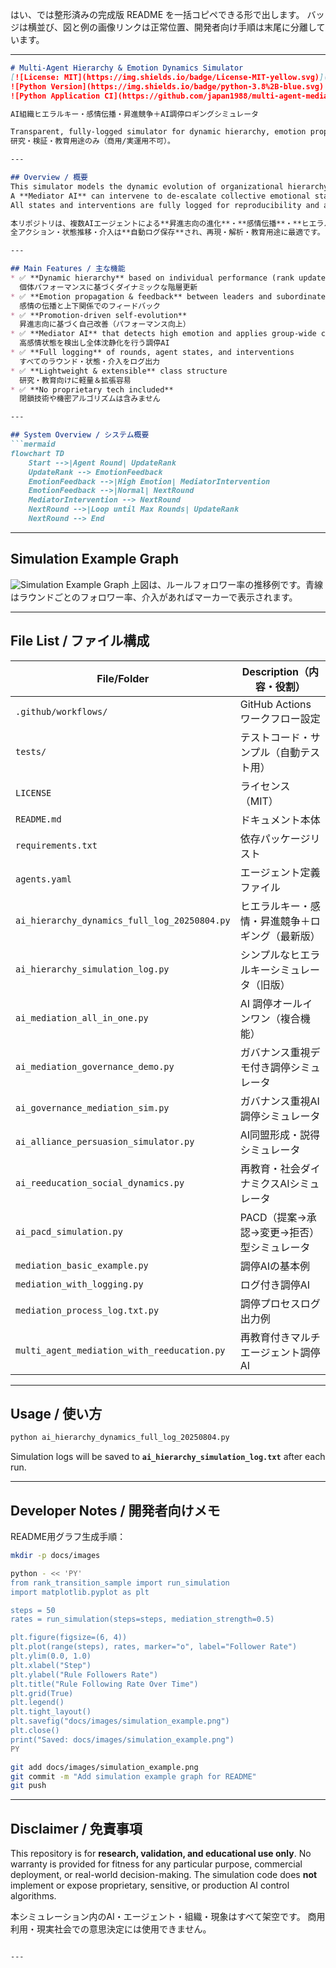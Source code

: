 はい、では整形済みの完成版 README を一括コピペできる形で出します。
バッジは横並び、図と例の画像リンクは正常位置、開発者向け手順は末尾に分離しています。

---

````markdown
# Multi-Agent Hierarchy & Emotion Dynamics Simulator
[![License: MIT](https://img.shields.io/badge/License-MIT-yellow.svg)](./LICENSE)
![Python Version](https://img.shields.io/badge/python-3.8%2B-blue.svg)
![Python Application CI](https://github.com/japan1988/multi-agent-mediation/actions/workflows/python-app.yml/badge.svg?branch=main)

AI組織ヒエラルキー・感情伝播・昇進競争＋AI調停ロギングシミュレータ

Transparent, fully-logged simulator for dynamic hierarchy, emotion propagation, promotion competition, and mediation among multiple AI agents.  
研究・検証・教育用途のみ（商用/実運用不可）。

---

## Overview / 概要
This simulator models the dynamic evolution of organizational hierarchy, emotion contagion, and promotion-driven self-improvement among multiple AI agents.  
A **Mediator AI** can intervene to de-escalate collective emotional states.  
All states and interventions are fully logged for reproducibility and analysis.

本リポジトリは、複数AIエージェントによる**昇進志向の進化**・**感情伝播**・**ヒエラルキー動的変化**・**調停AIによる沈静化**を再現・可視化できるシンプルなシミュレータです。  
全アクション・状態推移・介入は**自動ログ保存**され、再現・解析・教育用途に最適です。

---

## Main Features / 主な機能
* ✅ **Dynamic hierarchy** based on individual performance (rank updates each round)  
  個体パフォーマンスに基づくダイナミックな階層更新
* ✅ **Emotion propagation & feedback** between leaders and subordinates  
  感情の伝播と上下関係でのフィードバック
* ✅ **Promotion-driven self-evolution**  
  昇進志向に基づく自己改善（パフォーマンス向上）
* ✅ **Mediator AI** that detects high emotion and applies group-wide cool-down  
  高感情状態を検出し全体沈静化を行う調停AI
* ✅ **Full logging** of rounds, agent states, and interventions  
  すべてのラウンド・状態・介入をログ出力
* ✅ **Lightweight & extensible** class structure  
  研究・教育向けに軽量＆拡張容易
* ✅ **No proprietary tech included**  
  閉鎖技術や機密アルゴリズムは含みません

---

## System Overview / システム概要
```mermaid
flowchart TD
    Start -->|Agent Round| UpdateRank
    UpdateRank --> EmotionFeedback
    EmotionFeedback -->|High Emotion| MediatorIntervention
    EmotionFeedback -->|Normal| NextRound
    MediatorIntervention --> NextRound
    NextRound -->|Loop until Max Rounds| UpdateRank
    NextRound --> End
````

---

## Simulation Example Graph

![Simulation Example Graph](docs/images/simulation_example.png)
上図は、ルールフォロワー率の推移例です。青線はラウンドごとのフォロワー率、介入があればマーカーで表示されます。

---

## File List / ファイル構成

| File/Folder                                  | Description（内容・役割）       |
| -------------------------------------------- | ------------------------ |
| `.github/workflows/`                         | GitHub Actions ワークフロー設定  |
| `tests/`                                     | テストコード・サンプル（自動テスト用）      |
| `LICENSE`                                    | ライセンス（MIT）               |
| `README.md`                                  | ドキュメント本体                 |
| `requirements.txt`                           | 依存パッケージリスト               |
| `agents.yaml`                                | エージェント定義ファイル             |
| `ai_hierarchy_dynamics_full_log_20250804.py` | ヒエラルキー・感情・昇進競争＋ロギング（最新版） |
| `ai_hierarchy_simulation_log.py`             | シンプルなヒエラルキーシミュレータ（旧版）    |
| `ai_mediation_all_in_one.py`                 | AI 調停オールインワン（複合機能）       |
| `ai_mediation_governance_demo.py`            | ガバナンス重視デモ付き調停シミュレータ      |
| `ai_governance_mediation_sim.py`             | ガバナンス重視AI調停シミュレータ        |
| `ai_alliance_persuasion_simulator.py`        | AI同盟形成・説得シミュレータ          |
| `ai_reeducation_social_dynamics.py`          | 再教育・社会ダイナミクスAIシミュレータ     |
| `ai_pacd_simulation.py`                      | PACD（提案→承認→変更→拒否）型シミュレータ |
| `mediation_basic_example.py`                 | 調停AIの基本例                 |
| `mediation_with_logging.py`                  | ログ付き調停AI                 |
| `mediation_process_log.txt.py`               | 調停プロセスログ出力例              |
| `multi_agent_mediation_with_reeducation.py`  | 再教育付きマルチエージェント調停AI       |

---

## Usage / 使い方

```bash
python ai_hierarchy_dynamics_full_log_20250804.py
```

Simulation logs will be saved to **`ai_hierarchy_simulation_log.txt`** after each run.

---

## Developer Notes / 開発者向けメモ

README用グラフ生成手順：

```bash
mkdir -p docs/images

python - << 'PY'
from rank_transition_sample import run_simulation
import matplotlib.pyplot as plt

steps = 50
rates = run_simulation(steps=steps, mediation_strength=0.5)

plt.figure(figsize=(6, 4))
plt.plot(range(steps), rates, marker="o", label="Follower Rate")
plt.ylim(0.0, 1.0)
plt.xlabel("Step")
plt.ylabel("Rule Followers Rate")
plt.title("Rule Following Rate Over Time")
plt.grid(True)
plt.legend()
plt.tight_layout()
plt.savefig("docs/images/simulation_example.png")
plt.close()
print("Saved: docs/images/simulation_example.png")
PY

git add docs/images/simulation_example.png
git commit -m "Add simulation example graph for README"
git push
```

---

## Disclaimer / 免責事項

This repository is for **research, validation, and educational use only**.
No warranty is provided for fitness for any particular purpose, commercial deployment, or real-world decision-making.
The simulation code does **not** implement or expose proprietary, sensitive, or production AI control algorithms.

本シミュレーション内のAI・エージェント・組織・現象はすべて架空です。
商用利用・現実社会での意思決定には使用できません。

```

---


